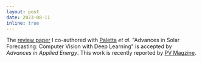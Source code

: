 ```yaml
---
layout: post
date: 2023-08-11
inline: true
---
```


The <a href='https://doi.org/10.1016/j.adapen.2023.100150'>review paper</a> I co-authored with <a href='https://scholar.google.com/citations?user=QlnhDvEAAAAJ&hl=en'>Paletta</a> *et al.* "Advances in Solar Forecasting: Computer Vision with Deep Learning" is accepted by *Advances in Applied Energy*. This work is recently reported by <a href='https://www.pv-magazine.com/2023/09/20/computer-vision-for-solar-forecasts/?utm_source=dlvr.it&utm_medium=linkedin'>PV Magzine</a>.
